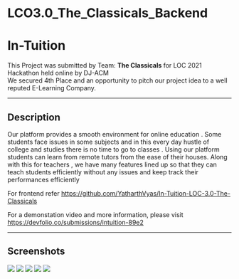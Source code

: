 # LCO3.0_The_Classicals_Backend

# In-Tuition

This Project was submitted by Team: **The Classicals** for LOC 2021 Hackathon held online by DJ-ACM<br>
We secured 4th Place and an opportunity to pitch our project idea to a well reputed E-Learning Company.

<hr>

## Description

Our platform provides a smooth environment for online education . Some students face issues in some subjects and in this every day hustle of college and studies there is no time to go to classes . Using our platform students can learn from remote tutors from the ease of their houses. Along with this for teachers , we have many features lined up so that they can teach students efficiently without any issues and keep track their performances efficiently

For frontend refer https://github.com/YatharthVyas/In-Tuition-LOC-3.0-The-Classicals

For a demonstation video and more information, please visit https://devfolio.co/submissions/intuition-89e2

<hr>

## Screenshots

<img src="https://assets.devfolio.co/hackathons/6bc23b6d50694e77b998d232e14febc8/projects/ba089814c64e4f1c8e470f33381341fa/picl25osobre.png">

<img src="https://assets.devfolio.co/hackathons/6bc23b6d50694e77b998d232e14febc8/projects/ba089814c64e4f1c8e470f33381341fa/picb0l1es6ie.jpeg">

<img src="https://assets.devfolio.co/hackathons/6bc23b6d50694e77b998d232e14febc8/projects/ba089814c64e4f1c8e470f33381341fa/picokul2y1vz.png">

<img src="https://assets.devfolio.co/hackathons/6bc23b6d50694e77b998d232e14febc8/projects/ba089814c64e4f1c8e470f33381341fa/picbxhqkxlyd.jpeg">

<img src="https://assets.devfolio.co/hackathons/6bc23b6d50694e77b998d232e14febc8/projects/ba089814c64e4f1c8e470f33381341fa/picqj3l854sf.jpeg">


